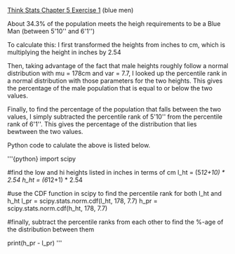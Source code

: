 [Think Stats Chapter 5 Exercise 1](http://greenteapress.com/thinkstats2/html/thinkstats2006.html#toc50) (blue men)

About 34.3% of the population meets the heigh requirements to be a Blue Man (between 5'10'' and 6'1'')

To calculate this: I first transformed the heights from inches to cm, which is multiplying the height in inches by 2.54

Then, taking advantage of the fact that male heights roughly follow a normal distribution with mu = 178cm and var = 7.7, I looked up the percentile rank in a normal distribution with those parameters for the two heights.  This gives the percentage of the male population that is equal to or below the two values.

Finally, to find the percentage of the population that falls between the two values, I simply subtracted the percentile rank of 5'10'' from the percentile rank of 6'1''.  This gives the percentage of the distribution that lies bewtween the two values.

Python code to calulate the above is listed below.  

'''{python}
import scipy

#find the low and hi heights listed in inches in terms of cm
l_ht = (5*12+10) * 2.54
h_ht = (6*12+1) * 2.54

#use the CDF function in scipy to find the percentile rank for both l_ht and h_ht
l_pr = scipy.stats.norm.cdf(l_ht, 178, 7.7)
h_pr = scipy.stats.norm.cdf(h_ht, 178, 7.7)

#finally, subtract the percentile ranks from each other to find the %-age of the distribution between them

print(h_pr - l_pr)
'''

 